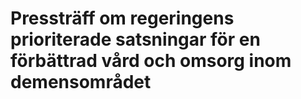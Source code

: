 # Pressträff om regeringens prioriterade satsningar för en förbättrad vård och omsorg inom demensområdet
